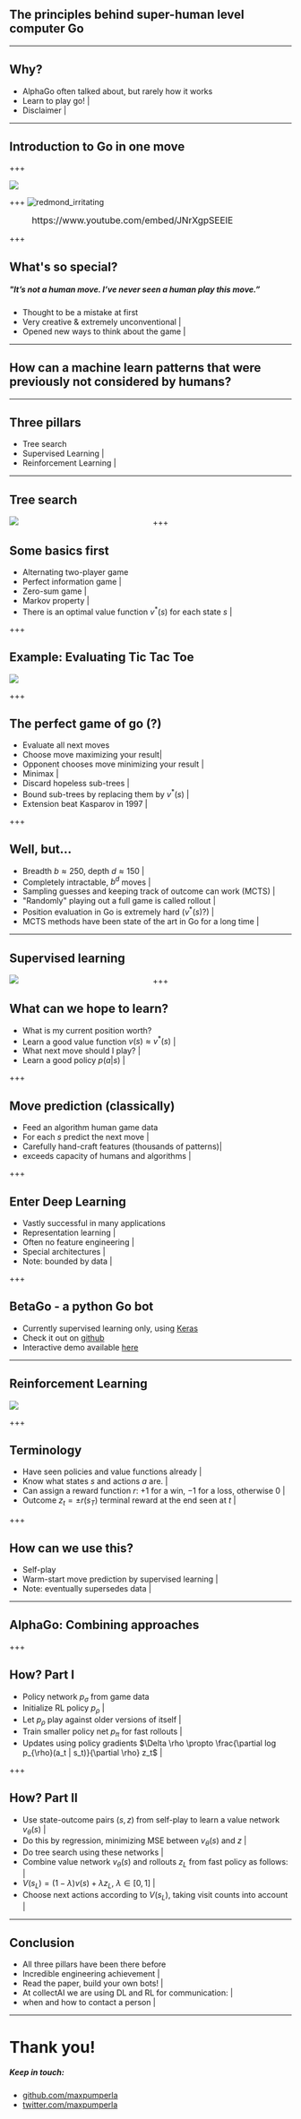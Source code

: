 ## The principles behind super-human level computer Go
---

## Why?

- AlphaGo often talked about, but rarely how it works
- Learn to play go! |
- Disclaimer |

---

## Introduction to Go in one move

+++

<div style="width: 50%; display: inline-block">
    <img src="https://raw.githubusercontent.com/maxpumperla/betago/hamburg-ai/redmond_irritating.png">
</div>

+++
![redmond_irritating](https://www.youtube.com/embed/JNrXgpSEEIE?start=40&end=60)
<figure>
  <figcaption style="font-size: 16px;">https://www.youtube.com/embed/JNrXgpSEEIE</figcaption>
</figure>

+++
## What's so special?

##### "It’s not a human move. I’ve never seen a human play this move.”

- Thought to be a mistake at first
- Very creative & extremely unconventional |
- Opened new ways to think about the game |

---

## How can a machine learn patterns that were previously not considered by humans?

---

## Three pillars
- Tree search
- Supervised Learning |
- Reinforcement Learning |

---

## Tree search
<div style="width: 50%; display: inline-block">
    <img src="https://raw.githubusercontent.com/maxpumperla/betago/hamburg-ai/chess-tree-search.png">
</div>
+++

## Some basics first

- Alternating two-player game
- Perfect information game |
- Zero-sum game |
- Markov property |
- There is an optimal value function $v^{\ast}(s)$ for each state $s$ |

+++
## Example: Evaluating Tic Tac Toe
<div style="width: 50%; display: inline-block">
    <img src="https://raw.githubusercontent.com/maxpumperla/betago/hamburg-ai/tictactoe.png">
</div>

+++

## The perfect game of go (?)
- Evaluate all next moves
- Choose move maximizing your result|
- Opponent chooses move minimizing your result |
- Minimax |
- Discard hopeless sub-trees |
- Bound sub-trees by replacing them by $v^{\ast}(s)$ |
- Extension beat Kasparov in 1997 |

+++

## Well, but...
- Breadth $b \approx 250$, depth $d \approx 150$ |
- Completely intractable, $b^d$ moves |
- Sampling guesses and keeping track of outcome can work (MCTS) |
- "Randomly" playing out a full game is called rollout |
- Position evaluation in Go is extremely hard ($v^{\ast}(s)$?) |
- MCTS methods have been state of the art in Go for a long time |

---

## Supervised learning
<div style="width: 50%; display: inline-block">
    <img src="https://raw.githubusercontent.com/maxpumperla/betago/hamburg-ai/policy_value_networks.png">
</div>
+++

## What can we hope to learn?
- What is my current position worth?
- Learn a good value function $v(s) \approx v^{\ast}(s)$ |
- What next move should I play? |
- Learn a good policy $p(a|s)$ |

+++

## Move prediction (classically)
- Feed an algorithm human game data
- For each $s$ predict the next move |
- Carefully hand-craft features (thousands of patterns)|
- exceeds capacity of humans and algorithms |

+++

## Enter Deep Learning
- Vastly successful in many applications
- Representation learning |
- Often no feature engineering |
- Special architectures |
- Note: bounded by data |

+++

## BetaGo - a python Go bot

- Currently supervised learning only, using [Keras](http://keras.io)
- Check it out on [github](https://github.com/maxpumperla/betago)
- Interactive demo available [here](https://betago.herokuapp.com)

---

## Reinforcement Learning
<div style="width: 70%; display: inline-block">
    <img src="https://raw.githubusercontent.com/maxpumperla/betago/hamburg-ai/reinforcement.jpg">
</div>

+++

## Terminology
- Have seen policies and value functions already |
- Know what states $s$ and actions $a$ are. |
- Can assign a reward function $r$: $+1$ for a win, $-1$ for a loss, otherwise $0$ |
- Outcome $z_t = \pm r(s_T)$ terminal reward at the end seen at $t$ |

+++

## How can we use this?
- Self-play
- Warm-start move prediction by supervised learning |
- Note: eventually supersedes data |

---
## AlphaGo: Combining approaches

+++

## How? Part I
- Policy network $p_{\sigma}$ from game data
- Initialize RL policy $p_{\rho}$ |
- Let $p_{\rho}$ play against older versions of itself |
- Train smaller policy net $p_{\pi}$ for fast rollouts |
- Updates using policy gradients $\Delta \rho \propto \frac{\partial log p_{\rho}(a_t | s_t)}{\partial \rho} z_t$ |

+++

## How? Part II
- Use state-outcome pairs $(s,z)$ from self-play to learn a value network $v_{\theta}(s)$ |
- Do this by regression, minimizing MSE between $v_{\theta}(s)$ and $z$ |
- Do tree search using these networks |
- Combine value network $v_{\theta}(s)$ and rollouts $z_L$ from fast policy as follows: |
- $V(s_L) = (1 - \lambda) v(s) + \lambda z_L$, $\lambda \in [0, 1]$ |
- Choose next actions according to $V(s_L)$, taking visit counts into account |


---
## Conclusion
- All three pillars have been there before
- Incredible engineering achievement |
- Read the paper, build your own bots! |
- At collectAI we are using DL and RL for communication: |
- when and how to contact a person |

---

# Thank you!

##### Keep in touch:
- [github.com/maxpumperla](github.com/maxpumperla)
- [twitter.com/maxpumperla](twitter.com/maxpumperla)
